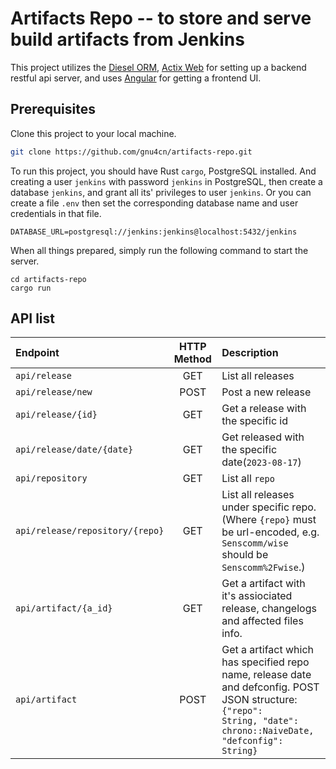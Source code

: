 # Artifacts Repo -- to store and serve build artifacts from Jenkins

This project utilizes the [Diesel ORM](https://diesel.rs), [Actix Web](https://actix.rs) for setting up a backend restful api server, and uses [Angular](https://angular.io) for getting a frontend UI.

## Prerequisites

Clone this project to your local machine.

```bash
git clone https://github.com/gnu4cn/artifacts-repo.git
```

To run this project, you should have Rust `cargo`, PostgreSQL installed. And creating a user `jenkins` with password `jenkins` in PostgreSQL, then create a database `jenkins`, and grant all its' privileges to user `jenkins`. Or you can create a file `.env` then set the corresponding database name and user credentials in that file.

```env
DATABASE_URL=postgresql://jenkins:jenkins@localhost:5432/jenkins
```

When all things prepared, simply run the following command to start the server.

```console
cd artifacts-repo
cargo run
```

## API list

| Endpoint | HTTP Method | Description |
| :-- | :-: | :-- |
| `api/release` | GET | List all releases |
| `api/release/new` | POST | Post a new release |
| `api/release/{id}` | GET | Get a release with the specific id |
| `api/release/date/{date}` | GET | Get released with the specific date(`2023-08-17`) |
| `api/repository` | GET | List all `repo` |
| `api/release/repository/{repo}` | GET | List all releases under specific repo. (Where `{repo}` must be url-encoded, e.g. `Senscomm/wise` should be `Senscomm%2Fwise`.)|
| `api/artifact/{a_id}` | GET | Get a artifact with it's assiociated release, changelogs and affected files info. |
| `api/artifact` | POST | Get a artifact which has specified repo name, release date and defconfig. POST JSON structure: <code>{"repo": String, "date": chrono::NaiveDate, "defconfig": String}</code> |
